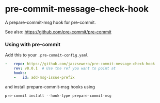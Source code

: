 pre-commit-message-check-hook
=========================

A prepare-commit-msg hook for pre-commit.

See also: https://github.com/pre-commit/pre-commit


### Using with pre-commit

Add this to your `.pre-commit-config.yaml`

```yaml
-   repo: https://github.com/jazzsewera/pre-commit-message-check-hook
    rev: v0.0.1  # Use the ref you want to point at
    hooks:
    -   id: add-msg-issue-prefix
```

and install prepare-commit-msg hooks using
```
pre-commit install --hook-type prepare-commit-msg
```
